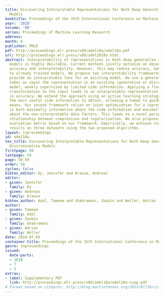 ```yaml
---
title: Discovering Interpretable Representations for Both Deep Generative and Discriminative
  Models
booktitle: Proceedings of the 35th International Conference on Machine Learning
year: '2018'
volume: '80'
series: Proceedings of Machine Learning Research
address: 
month: 0
publisher: PMLR
pdf: http://proceedings.mlr.press/v80/adel18a/adel18a.pdf
url: http://proceedings.mlr.press/v80/adel2018a.html
abstract: Interpretability of representations in both deep generative and discriminative
  models is highly desirable. Current methods jointly optimize an objective combining
  accuracy and interpretability. However, this may reduce accuracy, and is not applicable
  to already trained models. We propose two interpretability frameworks. First, we
  provide an interpretable lens for an existing model. We use a generative model which
  takes as input the representation in an existing (generative or discriminative)
  model, weakly supervised by limited side information. Applying a flexible and invertible
  transformation to the input leads to an interpretable representation with no loss
  in accuracy. We extend the approach using an active learning strategy to choose
  the most useful side information to obtain, allowing a human to guide what "interpretable"
  means. Our second framework relies on joint optimization for a representation which
  is both maximally informative about the side information and maximally compressive
  about the non-interpretable data factors. This leads to a novel perspective on the
  relationship between compression and regularization. We also propose a new interpretability
  evaluation metric based on our framework. Empirically, we achieve state-of-the-art
  results on three datasets using the two proposed algorithms.
layout: inproceedings
id: adel18a
tex_title: Discovering Interpretable Representations for Both Deep Generative and
  Discriminative Models
firstpage: 50
lastpage: 59
page: 50-59
order: 50
cycles: false
bibtex_editor: Dy, Jennifer and Krause, Andreas
editor:
- given: Jennifer
  family: Dy
- given: Andreas
  family: Krause
bibtex_author: Adel, Tameem and Ghahramani, Zoubin and Weller, Adrian
author:
- given: Tameem
  family: Adel
- given: Zoubin
  family: Ghahramani
- given: Adrian
  family: Weller
date: 2018-07-03
container-title: Proceedings of the 35th International Conference on Machine Learning
genre: inproceedings
issued:
  date-parts:
  - 2018
  - 7
  - 3
extras:
- label: Supplementary PDF
  link: http://proceedings.mlr.press/v80/adel18a/adel18a-supp.pdf
# Format based on citeproc: http://blog.martinfenner.org/2013/07/30/citeproc-yaml-for-bibliographies/
---
```

